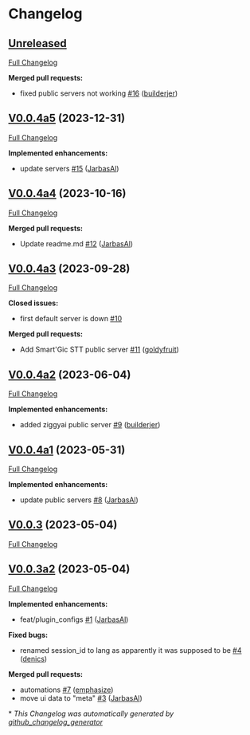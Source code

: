 # Changelog

## [Unreleased](https://github.com/OpenVoiceOS/ovos-stt-plugin-server/tree/HEAD)

[Full Changelog](https://github.com/OpenVoiceOS/ovos-stt-plugin-server/compare/V0.0.4a5...HEAD)

**Merged pull requests:**

- fixed public servers not working [\#16](https://github.com/OpenVoiceOS/ovos-stt-plugin-server/pull/16) ([builderjer](https://github.com/builderjer))

## [V0.0.4a5](https://github.com/OpenVoiceOS/ovos-stt-plugin-server/tree/V0.0.4a5) (2023-12-31)

[Full Changelog](https://github.com/OpenVoiceOS/ovos-stt-plugin-server/compare/V0.0.4a4...V0.0.4a5)

**Implemented enhancements:**

- update servers [\#15](https://github.com/OpenVoiceOS/ovos-stt-plugin-server/pull/15) ([JarbasAl](https://github.com/JarbasAl))

## [V0.0.4a4](https://github.com/OpenVoiceOS/ovos-stt-plugin-server/tree/V0.0.4a4) (2023-10-16)

[Full Changelog](https://github.com/OpenVoiceOS/ovos-stt-plugin-server/compare/V0.0.4a3...V0.0.4a4)

**Merged pull requests:**

- Update readme.md [\#12](https://github.com/OpenVoiceOS/ovos-stt-plugin-server/pull/12) ([JarbasAl](https://github.com/JarbasAl))

## [V0.0.4a3](https://github.com/OpenVoiceOS/ovos-stt-plugin-server/tree/V0.0.4a3) (2023-09-28)

[Full Changelog](https://github.com/OpenVoiceOS/ovos-stt-plugin-server/compare/V0.0.4a2...V0.0.4a3)

**Closed issues:**

- first default server is down [\#10](https://github.com/OpenVoiceOS/ovos-stt-plugin-server/issues/10)

**Merged pull requests:**

- Add Smart'Gic STT public server [\#11](https://github.com/OpenVoiceOS/ovos-stt-plugin-server/pull/11) ([goldyfruit](https://github.com/goldyfruit))

## [V0.0.4a2](https://github.com/OpenVoiceOS/ovos-stt-plugin-server/tree/V0.0.4a2) (2023-06-04)

[Full Changelog](https://github.com/OpenVoiceOS/ovos-stt-plugin-server/compare/V0.0.4a1...V0.0.4a2)

**Implemented enhancements:**

- added ziggyai public server [\#9](https://github.com/OpenVoiceOS/ovos-stt-plugin-server/pull/9) ([builderjer](https://github.com/builderjer))

## [V0.0.4a1](https://github.com/OpenVoiceOS/ovos-stt-plugin-server/tree/V0.0.4a1) (2023-05-31)

[Full Changelog](https://github.com/OpenVoiceOS/ovos-stt-plugin-server/compare/V0.0.3...V0.0.4a1)

**Implemented enhancements:**

- update public servers [\#8](https://github.com/OpenVoiceOS/ovos-stt-plugin-server/pull/8) ([JarbasAl](https://github.com/JarbasAl))

## [V0.0.3](https://github.com/OpenVoiceOS/ovos-stt-plugin-server/tree/V0.0.3) (2023-05-04)

[Full Changelog](https://github.com/OpenVoiceOS/ovos-stt-plugin-server/compare/V0.0.3a2...V0.0.3)

## [V0.0.3a2](https://github.com/OpenVoiceOS/ovos-stt-plugin-server/tree/V0.0.3a2) (2023-05-04)

[Full Changelog](https://github.com/OpenVoiceOS/ovos-stt-plugin-server/compare/028fed89ef13dee47f29e421a814a9742723b01f...V0.0.3a2)

**Implemented enhancements:**

- feat/plugin\_configs [\#1](https://github.com/OpenVoiceOS/ovos-stt-plugin-server/pull/1) ([JarbasAl](https://github.com/JarbasAl))

**Fixed bugs:**

- renamed  session\_id to lang as apparently it was supposed to be [\#4](https://github.com/OpenVoiceOS/ovos-stt-plugin-server/pull/4) ([denics](https://github.com/denics))

**Merged pull requests:**

- automations [\#7](https://github.com/OpenVoiceOS/ovos-stt-plugin-server/pull/7) ([emphasize](https://github.com/emphasize))
- move ui data to "meta" [\#3](https://github.com/OpenVoiceOS/ovos-stt-plugin-server/pull/3) ([JarbasAl](https://github.com/JarbasAl))



\* *This Changelog was automatically generated by [github_changelog_generator](https://github.com/github-changelog-generator/github-changelog-generator)*
